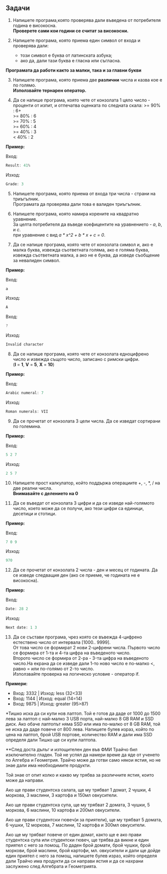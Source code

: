 ## Задачи

1. Напишете програма,която проверява дали въведена от потребителя година е високосна. <br />
 **Проверете сами кои години се считат за високосни.**

2. Напишете програма, която приема един символ от входа и проверява дали:
   - този символ е буква от латинската азбука;
   - ако да, дали тази буква е гласна или съгласна.

 **Програмата да работи както за малки, така и за главни букви**

3. Напишете програма, която приема две **различни** числа и казва кое е по голямо. <br />
   **Използвайте тернарен оператор.**
   
4. Да се напише програма, която чете от конзолата 1 цяло число - проценти от изпит, и отпечатва оценката по следната скала:
 \>= 90% : 6+ <br />
\>= 80% : 6 <br />
\>= 70% : 5 <br />
\>= 60% : 4 <br />
\>= 40% : 3 <br />
< 40% : 2 <br />

**Пример:**

Вход:
```c++
Result: 41%
```

Изход:
```c++
Grade: 3
```

5. Напишете програма, която приема от входа три числа - страни на триъгълник. <br />
   Програмата да проверява дали това е валиден триъгълник. <br />

6. Напишете програма, която намира корените на квадратно уравнение. <br />
   За целта потребителя да въведе коефицентите на уравнението - *a*, *b*, и *c*. <br />
   при уравнение с вид *a \* x^2 + b \* x + c = 0*. <br />
   
7. Да се напише програма, която чете от конзолата символ и, ако е малка буква, извежда съответната голяма, ако е голяма буква, извежда съответната малка, а ако не е буква, да изведе съобщение за невалиден символ.

**Пример:**

Вход:
```c++
a
```

Изход:
```c++
A
```

Вход:
```c++
?
```

Изход:
```c++
Invalid character
```
             
8. Да се напише програма, която чете от конзолата едноцифрено число и извежда същото число, записано с римски цифри. <br />
(**I**  =  **1**, **V**  =  **5**, **X**  =  **10**)

**Пример:**

Вход:
```c++
Arabic numeral: 7
```
Изход:
```c++
Roman numerals: VII
```
           
9. Да се прочетат от конзолата 3 цели числа. Да се изведат сортирани по големина.

 **Пример:**

Вход:
```c++
5 2 7
```
Изход:
```c++
2 5 7
```
      
10. Напишете прост калкулатор, който поддържа операциите +, -, *, / на две реални числа. <br />
  **Внимавайте с делението на 0**
   
11. Да се въведат от конзолата 3 цифри и да се изведе най-голямото число, което може да се получи, ако тези цифри са единици, десетици и стотици.

**Пример:**

Вход:
```c++
7 0 9
```
Изход:
```c++
970
```
   
12. Да се прочетат от конзолата 2 числа - ден и месец от годината. Да се изведе следващия ден (ако се приеме, че годината не е високосна).

**Пример:**

Вход:
```c++
Date: 28 2
```
Изход:
```c++
Next date: 1 3
```


13. Да се състави програма, чрез която се въвежда 4-цифренo естествено число от интервала [1000.. 9999]. <br />
    От това число се формират 2 нови 2-цифрени числа. Първото число се формира от 1-та и 4-та цифра на въведеното число. <br />
    Второто число се формира от 2-рa - 3-та цифра на въведеното число.На екрана да се изведе дали 1-то ново число e по-малко <, равно = или по-голямо от 2-то число. <br />
   Използвайте проверка на логическо условие - оператор if. <br />
   
 **Примери:**
   - Вход: 3332 | Изход: less (32<33)
   - Вход: 1144 | Изход: equal (14=14)
   - Вход: 9875 | Изход: greater (95>87)


*Тишко иска да си купи нов лаптоп. Той е готов да даде от 1000 до 1500 лева за лаптоп с най-малко 3 USB порта, най-малко 8 GB RAM и SSD диск. Ако обаче лаптопът няма SSD или има по-малко от 8 GB RAM, той не иска да даде повече от 800 лева. Напишете булев израз, който по цена на лаптоп, брой USB портове, количество RAM и дали има SSD определя дали Тишко ще си купи лаптопа.

**След доста дълъг и изтощителен ден във ФМИ Трайчо бил изключително гладен. Той не успял да намери време да яде от ученето по Алгебра и Геометрия. Трайчо може да готви само някои ястия, но не знае дали има необходимите продукти.

Той знае от опит колко и какво му трябва за различните ястия, които може да направи.

Ако ще прави студентска салата, ще му трябват 1 домат, 2 чушки, 4 моркова, 3 маслини, 3 картофа и 150мл овкусители.

Ако ще прави студентска супа, ще му трябват 2 домата, 3 чушки, 5 моркова, 6 маслини, 10 картофа и 200мл овкусители.

Ако ще прави студентски гювеч(и за приятели), ще му трябват 5 домата, 6 чушки, 12 моркова, 7 маслини, 12 картофа и 300мл овкусители.

Ако ще му трябват повече от един домат, както ще е ако прави студентска супа или студентски гювеч, ще трябва да викне и един приятел с него за помощ. По даден брой домати, брой чушки, брой моркови, брой маслини, брой картофи, мл. овкусители и дали ще дойде един приятел с него за помощ, напишете булев израз, който определя дали Трайчо има продукти да си направи ястия и да се нахрани заслужено след Алгебрата и Геометрията.